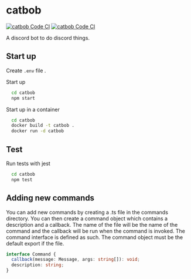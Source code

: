 # catbob

[![catbob Code CI](https://github.com/tizayi/catbob/actions/workflows/code.yml/badge.svg)](https://github.com/tizayi/catbob/actions/workflows/code.yml)
[![catbob Code CI](https://github.com/tizayi/catbob/actions/workflows/deploy-ec2.yml/badge.svg)](https://github.com/tizayi/catbob/actions/workflows/deploy-ec2.yml)

A discord bot to do discord things.

## Start up

Create `.env` file .

Start up

```bash
  cd catbob
  npm start
```

Start up in a container

```bash
  cd catbob
  docker build -t catbob .
  docker run -d catbob
```

## Test

Run tests with jest

```bash
  cd catbob
  npm test
```
## Adding new commands
You can add new commands by creating a .ts file in the commands directory. You can then create a command object which contains a description and a callback.
The name of the file will be the name of the command and the callback will be run when the command is invoked. The command interface is defined as such.
The command object must be the default export if the file.

```typescript
interface Command {
  callback(message: Message, args: string[]): void;
  description: string;
}
```